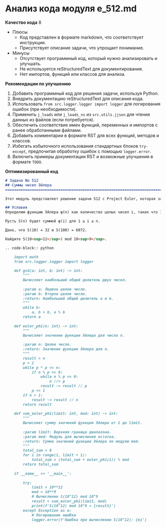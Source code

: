 # Анализ кода модуля e_512.md

**Качество кода**
8
- Плюсы
    - Код представлен в формате markdown, что соответствует инструкции.
    - Присутствует описание задачи, что упрощает понимание.
- Минусы
    - Отсутствует программный код, который нужно анализировать и улучшать.
    - Не используется reStructuredText для документирования.
    - Нет импортов, функций или классов для анализа.

**Рекомендации по улучшению**
1.  Добавить программный код для решения задачи, используя Python.
2.  Внедрить документацию reStructuredText для описания кода.
3.  Использовать `from src.logger.logger import logger` для логирования ошибок (при необходимости).
4.  Применить `j_loads` или `j_loads_ns` из `src.utils.jjson` для чтения данных из файлов (если потребуется).
5.  Обеспечить соответствие имен функций, переменных и импортов с ранее обработанными файлами.
6.  Добавить комментарии в формате RST для всех функций, методов и классов.
7.  Избегать избыточного использования стандартных блоков `try-except`, предпочитая обработку ошибок с помощью `logger.error`.
8.  Включить примеры документации RST и возможные улучшения в формате `TODO`.

**Оптимизированный код**
```markdown
# Задача No 512
## Суммы чисел Эйлера
=========================================================================================

Этот модуль представляет решение задачи 512 с Project Euler, которая заключается в нахождении суммы значений функции Эйлера.

## Условия
Определим функцию Эйлера φ(n) как количество целых чисел i, таких что 1 ≤ i ≤ n и наибольший общий делитель gcd(i,n) равен 1.

Пусть S(n) будет суммой φ(i) для 1 ≤ i ≤ n. 

Дано, что S(10) = 32 и S(100) = 6072.

Найдите S(10<sup>12</sup>) mod 10<sup>9</sup>.

.. code-block:: python

    import math
    from src.logger.logger import logger
    
    def gcd(a: int, b: int) -> int:
        """
        Вычисляет наибольший общий делитель двух чисел.
    
        :param a: Первое целое число.
        :param b: Второе целое число.
        :return: Наибольший общий делитель a и b.
        """
        while b:
            a, b = b, a % b
        return a
    
    def euler_phi(n: int) -> int:
        """
        Вычисляет значение функции Эйлера для числа n.
    
        :param n: Целое число.
        :return: Значение функции Эйлера для n.
        """
        result = n
        p = 2
        while p * p <= n:
            if n % p == 0:
                while n % p == 0:
                    n //= p
                result -= result // p
            p += 1
        if n > 1:
            result -= result // n
        return result
    
    def sum_euler_phi(limit: int, mod: int) -> int:
        """
        Вычисляет сумму значений функции Эйлера от 1 до limit.
    
        :param limit: Верхняя граница диапазона.
        :param mod: Модуль для вычисления остатка.
        :return: Сумма значений функции Эйлера по модулю mod.
        """
        total_sum = 0
        for i in range(1, limit + 1):
            total_sum = (total_sum + euler_phi(i)) % mod
        return total_sum
    
    if __name__ == '__main__':
    
        try:
            limit = 10**12
            mod = 10**9
            # Вычисление S(10^12) mod 10^9
            result = sum_euler_phi(limit, mod)
            print(f'S(10^12) mod 10^9 = {result}')
        except Exception as e:
            # Логирование ошибки
            logger.error(f'Ошибка при вычислении S(10^12): {e}')

```
